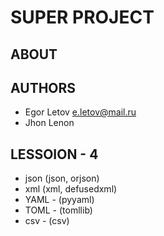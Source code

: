 # SUPER PROJECT

## ABOUT

## AUTHORS
 - Egor Letov e.letov@mail.ru
 - Jhon Lenon



## LESSOION - 4

- json (json, orjson)
- xml (xml, defusedxml)
- YAML - (pyyaml)
- TOML - (tomllib)
- csv - (csv)